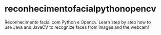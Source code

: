 # reconhecimentofacialpythonopencv
Reconhecimento facial com Python e Opencv.
Learn step by step how to use Java and JavaCV to recognize faces from images and the webcam!

